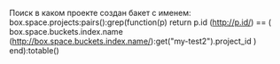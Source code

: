 Поиск в каком проекте создан бакет с именем:
box.space.projects:pairs():grep(function(p) return p.id (http://p.id/) == ( box.space.buckets.index.name (http://box.space.buckets.index.name/):get("my-test2").project_id ) end):totable()